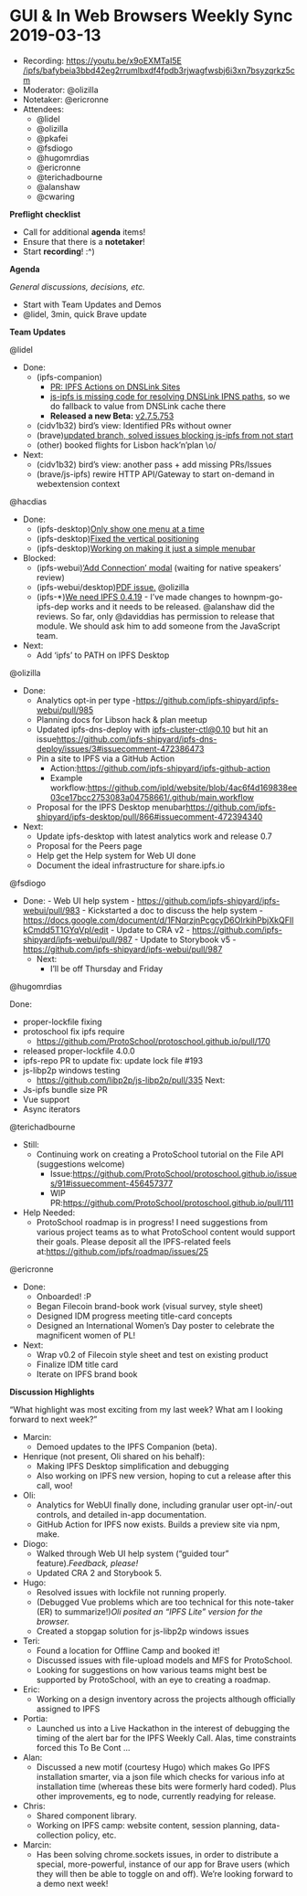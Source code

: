 # GUI & In Web Browsers Weekly Sync 2019-03-13

-   Recording: <https://youtu.be/x9oEXMTaI5E> [/ipfs/bafybeia3bbd42eg2rrumlbxdf4fpdb3rjwagfwsbj6i3xn7bsyzqrkz5cm](https://ipfs.io/ipfs/bafybeia3bbd42eg2rrumlbxdf4fpdb3rjwagfwsbj6i3xn7bsyzqrkz5cm) 
-   Moderator: @olizilla
-   Notetaker: @ericronne
-   Attendees:
    - @lidel
    - @olizilla
    - @pkafei
    - @fsdiogo
    - @hugomrdias
    - @ericronne
    - @terichadbourne
    - @alanshaw
    - @cwaring

**Preflight checklist**

-   Call for additional **agenda** items!
-   Ensure that there is a **notetaker**!
-   Start **recording**! :^)

  


**Agenda**

_General discussions, decisions, etc._

-   Start with Team Updates and Demos
-   @lidel, 3min, quick Brave update

  


**Team Updates**

  


@lidel

-   Done:
    -   (ipfs-companion)
        -   [PR: IPFS Actions on DNSLink Sites](https://github.com/ipfs-shipyard/ipfs-companion/pull/694) 
        -   [js-ipfs is missing code for resolving DNSLink IPNS paths](https://github.com/ipfs/js-ipfs/issues/1918), so we do fallback to value from DNSLink cache there
        -   **Released a new Beta:** [v2.7.5.753](https://github.com/ipfs-shipyard/ipfs-companion/releases/tag/v2.7.5.753)
    -   (cidv1b32) bird’s view: Identified PRs without owner
    -   (brave)[updated branch, solved issues blocking js-ipfs from not start](https://github.com/ipfs-shipyard/ipfs-companion/issues/664#issuecomment-472445478) 
    -   (other) booked flights for Lisbon hack’n’plan \\o/
-   Next:
    -   (cidv1b32) bird’s view: another pass + add missing PRs/Issues
    -   (brave/js-ipfs) rewire HTTP API/Gateway to start on-demand in webextension context

  


@hacdias

-   Done:
    -   (ipfs-desktop)[Only show one menu at a time](https://github.com/ipfs-shipyard/ipfs-desktop/pull/863)
    -   (ipfs-desktop)[Fixed the vertical positioning](https://github.com/hacdias/electron-menubar/pull/5)
    -   (ipfs-desktop)[Working on making it just a simple menubar](https://github.com/ipfs-shipyard/ipfs-desktop/pull/866)
-   Blocked:
    -   (ipfs-webui)[‘Add Connection’ modal](https://github.com/ipfs-shipyard/ipfs-webui/pull/969)  (waiting for native speakers’ review)
    -   (ipfs-webui/desktop)[PDF issue.](https://github.com/ipfs-shipyard/ipfs-desktop/issues/785) @olizilla
    -   (ipfs-\*)[We need IPFS 0.4.19](https://github.com/ipfs-shipyard/ipfs-desktop/issues/864) - I’ve made changes to hownpm-go-ipfs-dep works and it needs to be released. @alanshaw did the reviews. So far, only @daviddias has permission to release that module. We should ask him to add someone from the JavaScript team.
-   Next:
    -   Add ‘ipfs’ to PATH on IPFS Desktop


@olizilla

-   Done:
    -   Analytics opt-in per type -<https://github.com/ipfs-shipyard/ipfs-webui/pull/985> 
    -   Planning docs for Libson hack & plan meetup
    -   Updated ipfs-dns-deploy with ipfs-cluster-ctl@0.10 but hit an issue<https://github.com/ipfs-shipyard/ipfs-dns-deploy/issues/3#issuecomment-472386473> 
    -   Pin a site to IPFS via a GitHub Action
        -   Action:<https://github.com/ipfs-shipyard/ipfs-github-action> 
        -   Example workflow:<https://github.com/ipld/website/blob/4ac6f4d169838ee03ce17bcc2753083a04758661/.github/main.workflow> 
    -   Proposal for the IPFS Desktop menubar<https://github.com/ipfs-shipyard/ipfs-desktop/pull/866#issuecomment-472394340> 
-   Next:
    -   Update ipfs-desktop with latest analytics work and release 0.7
    -   Proposal for the Peers page
    -   Help get the Help system for Web UI done
    -   Document the ideal infrastructure for share.ipfs.io

  


@fsdiogo

-   Done:
        -   Web UI help system
            -   <https://github.com/ipfs-shipyard/ipfs-webui/pull/983>
        -   Kickstarted a doc to discuss the help system
            -   <https://docs.google.com/document/d/1FNqrzjnPcgcyD6OIrkihPbjXkQFIlkCmdd5T1GYqVpI/edit>
        -   Update to CRA v2
            -   <https://github.com/ipfs-shipyard/ipfs-webui/pull/987>
        -   Update to Storybook v5
            -   <https://github.com/ipfs-shipyard/ipfs-webui/pull/987>
    -   Next:
        -   I’ll be off Thursday and Friday

@hugomrdias

Done:
-   proper-lockfile fixing
-   protoschool fix ipfs require
    -   <https://github.com/ProtoSchool/protoschool.github.io/pull/170>
-   released proper-lockfile 4.0.0
-   ipfs-repo PR to update fix: update lock file #193
-   js-libp2p windows testing
    -   <https://github.com/libp2p/js-libp2p/pull/335>
Next:
-   Js-ipfs bundle size PR
-   Vue support
-   Async iterators  

@terichadbourne

-   Still:
    -   Continuing work on creating a ProtoSchool tutorial on the File API (suggestions welcome)
        -   Issue:<https://github.com/ProtoSchool/protoschool.github.io/issues/91#issuecomment-456457377> 
        -   WIP PR:<https://github.com/ProtoSchool/protoschool.github.io/pull/111> 
-   Help Needed:
    -   ProtoSchool roadmap is in progress! I need suggestions from various project teams as to what ProtoSchool content would support their goals. Please deposit all the IPFS-related feels at:<https://github.com/ipfs/roadmap/issues/25> 

  


@ericronne

-   Done:
    -   Onboarded! :P
    -   Began Filecoin brand-book work (visual survey, style sheet)
    -   Designed IDM progress meeting title-card concepts
    -   Designed an International Women’s Day poster to celebrate the magnificent women of PL!
-   Next:
    -   Wrap v0.2 of Filecoin style sheet and test on existing product
    -   Finalize IDM title card
    -   Iterate on IPFS brand book

  
  


**Discussion Highlights**

“What highlight was most exciting from my last week? What am I looking forward to next week?”

-   Marcin:
    -   Demoed updates to the IPFS Companion (beta).
-   Henrique (not present, Oli shared on his behalf):
    -   Making IPFS Desktop simplification and debugging
    -   Also working on IPFS new version, hoping to cut a release after this call, woo!
-   Oli:
    -   Analytics for WebUI finally done, including granular user opt-in/-out controls, and detailed in-app documentation.
    -   GitHub Action for IPFS now exists. Builds a preview site via npm, make.
-   Diogo:
    -   Walked through Web UI help system (“guided tour” feature)._Feedback, please!_
    -   Updated CRA 2 and Storybook 5.
-   Hugo:
    -   Resolved issues with lockfile not running properly.
    -   (Debugged Vue problems which are too technical for this note-taker (ER) to summarize!)_Oli posited an “IPFS Lite” version for the browser._
    -   Created a stopgap solution for js-libp2p windows issues
-   Teri:
    -   Found a location for Offline Camp and booked it!
    -   Discussed issues with file-upload models and MFS for ProtoSchool.
    -   Looking for suggestions on how various teams might best be supported by ProtoSchool, with an eye to creating a roadmap.
-   Eric:
    -   Working on a design inventory across the projects although officially assigned to IPFS
-   Portia:
    -   Launched us into a Live Hackathon in the interest of debugging the timing of the alert bar for the IPFS Weekly Call. Alas, time constraints forced this To Be Cont …
-   Alan:
    -   Discussed a new motif (courtesy Hugo) which makes Go IPFS installation smarter, via a json file which checks for various info at installation time (whereas these bits were formerly hard coded). Plus other improvements, eg to node, currently readying for release.
-   Chris:
    -   Shared component library.
    -   Working on IPFS camp: website content, session planning, data-collection policy, etc.
-   Marcin:
    -   Has been solving chrome.sockets issues,  in order to distribute a special, more-powerful, instance of our app for Brave users (which they will then be able to toggle on and off). We’re looking forward to a demo next week!
